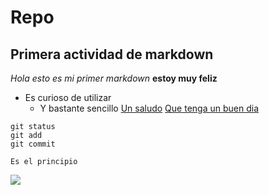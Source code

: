 # Repo
## Primera actividad de markdown
_Hola esto es mi primer markdown_
**estoy muy feliz**
- Es curioso de utilizar
  + Y bastante sencillo
[Un saludo](https://www.realbetisbalompie.es/)
[Que tenga un buen dia](https://www.google.com/url?sa=i&url=https%3A%2F%2Fwww.flaticon.es%2Ficono-gratis%2Fordenador_4535090&psig=AOvVaw0XJIBDBk9yZhd9H7RkaXX7&ust=1732626854409000&source=images&cd=vfe&opi=89978449&ved=0CBQQjRxqFwoTCPDS7ZTI94kDFQAAAAAdAAAAABAE)



```
git status
git add
git commit
```

~~~
Es el principio
~~~

![](https://www.google.com/url?sa=i&url=https%3A%2F%2Fwww.20minutos.es%2Fdeportes%2Fnoticia%2F5190253%2F0%2Fisco%2F&psig=AOvVaw1SMp9h_ubDUziNSRDg111m&ust=1732866589984000&source=images&cd=vfe&opi=89978449&ved=0CBQQjRxqFwoTCLjJz57F_okDFQAAAAAdAAAAABAE)
